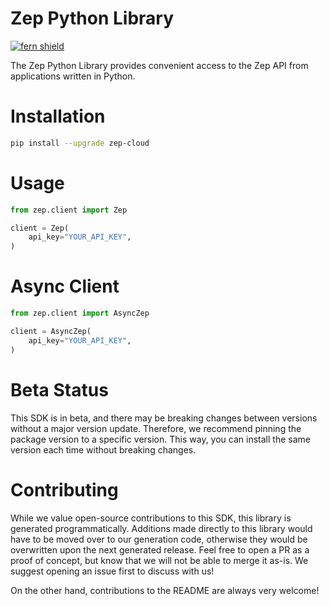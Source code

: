 <!-- Begin Title, generated by Fern  -->
# Zep Python Library

[![fern shield](https://img.shields.io/badge/%F0%9F%8C%BF-SDK%20generated%20by%20Fern-brightgreen)](https://github.com/fern-api/fern)

The Zep Python Library provides convenient access to the Zep API from applications written in Python.
<!-- End Title  -->

<!-- Begin Installation, generated by Fern  -->
# Installation

```sh
pip install --upgrade zep-cloud
```
<!-- End Installation  -->

<!-- Begin Usage, generated by Fern  -->
# Usage

```python
from zep.client import Zep

client = Zep(
    api_key="YOUR_API_KEY",
)
```
<!-- End Usage  -->

<!-- Begin Async Usage, generated by Fern  -->
# Async Client

```python
from zep.client import AsyncZep

client = AsyncZep(
    api_key="YOUR_API_KEY",
)
```
<!-- End Async Usage  -->

<!-- Begin Status, generated by Fern  -->
# Beta Status

This SDK is in beta, and there may be breaking changes between versions without a major 
version update. Therefore, we recommend pinning the package version to a specific version. 
This way, you can install the same version each time without breaking changes.
<!-- End Status  -->

<!-- Begin Contributing, generated by Fern  -->
# Contributing

While we value open-source contributions to this SDK, this library is generated programmatically. 
Additions made directly to this library would have to be moved over to our generation code, 
otherwise they would be overwritten upon the next generated release. Feel free to open a PR as
 a proof of concept, but know that we will not be able to merge it as-is. We suggest opening 
an issue first to discuss with us!

On the other hand, contributions to the README are always very welcome!
<!-- End Contributing  -->

